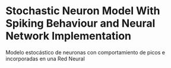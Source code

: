 # Stochastic Neuron Model With Spiking Behaviour and Neural Network Implementation
 Modelo estocástico de neuronas con comportamiento de picos e incorporadas en una Red Neural
